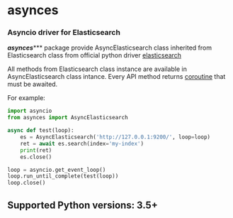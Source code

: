 # asynces
### Asyncio driver for Elasticsearch

*****asynces******** package provide AsyncElasticsearch class inherited from
Elasticsearch class from official python driver
[elasticsearch](https://elasticsearch-py.readthedocs.io/en/master/index.html)

All methods from Elasticsearch class instance are available in AsyncElasticsearch
class intance. Every API method returns [coroutine](https://docs.python.org/3/library/asyncio-task.html#coroutines)
that must be awaited.

For example:
```python
import asyncio
from asynces import AsyncElasticsearch

async def test(loop):
    es = AsyncElasticsearch('http://127.0.0.1:9200/', loop=loop)
    ret = await es.search(index='my-index')
    print(ret)
    es.close()

loop = asyncio.get_event_loop()
loop.run_until_complete(test(loop))
loop.close()
```

## Supported Python versions: 3.5+
